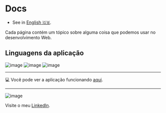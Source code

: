 # Docs

- See in [English 🇬🇧](./README-en-US.md).

Cada página contém um tópico sobre alguma coisa que podemos usar no desenvolvimento Web.

## Linguagens da aplicação
 
![image](https://img.shields.io/badge/JavaScript-F7DF1E?style=for-the-badge&logo=javascript&logoColor=black) 
![image](https://img.shields.io/badge/HTML5-E34F26?style=for-the-badge&logo=html5&logoColor=white)
![image](https://img.shields.io/badge/CSS3-1572B6?style=for-the-badge&logo=css3&logoColor=white)
   

***
:computer: Você pode ver a aplicação funcionando [aqui](https://nathanfirmo.github.io/documentacao/).
***
 ![image](https://img.shields.io/badge/LinkedIn-0077B5?style=for-the-badge&logo=linkedin&logoColor=white) 
 
 Visite o meu [LinkedIn](https://www.linkedin.com/in/nathan-de-souza-silva-firmo/). 
